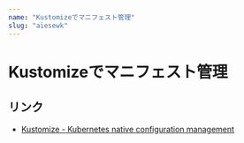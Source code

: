 ```yaml
---
name: "Kustomizeでマニフェスト管理"
slug: "aiesewk"
---
```


# Kustomizeでマニフェスト管理

## リンク

- [Kustomize - Kubernetes native configuration management](https://kustomize.io/)